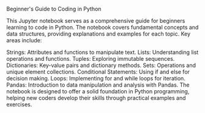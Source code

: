 Beginner's Guide to Coding in Python

This Jupyter notebook serves as a comprehensive guide for beginners learning to code in Python. The notebook covers fundamental concepts and data structures, providing explanations and examples for each topic. Key areas include:

Strings: Attributes and functions to manipulate text.
Lists: Understanding list operations and functions.
Tuples: Exploring immutable sequences.
Dictionaries: Key-value pairs and dictionary methods.
Sets: Operations and unique element collections.
Conditional Statements: Using if and else for decision making.
Loops: Implementing for and while loops for iteration.
Pandas: Introduction to data manipulation and analysis with Pandas.
The notebook is designed to offer a solid foundation in Python programming, helping new coders develop their skills through practical examples and exercises.


